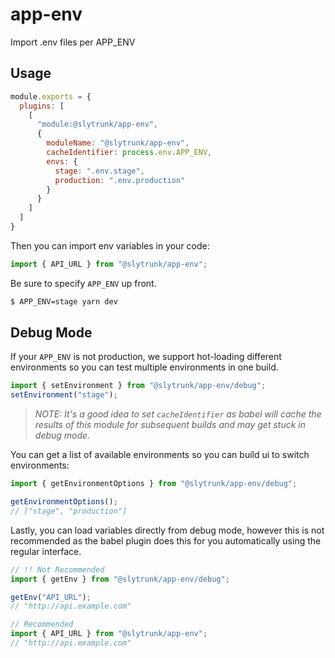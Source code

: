 # app-env

Import .env files per APP_ENV

## Usage

```js
module.exports = {
  plugins: [
    [
      "module:@slytrunk/app-env",
      {
        moduleName: "@slytrunk/app-env",
        cacheIdentifier: process.env.APP_ENV,
        envs: {
          stage: ".env.stage",
          production: ".env.production"
        }
      }
    ]
  ]
}
```

Then you can import env variables in your code:

```js
import { API_URL } from "@slytrunk/app-env";
```

Be sure to specify `APP_ENV` up front.

```sh
$ APP_ENV=stage yarn dev
```

## Debug Mode

If your `APP_ENV` is not production, we support hot-loading different environments so you can test multiple environments in one build.

```js
import { setEnvironment } from "@slytrunk/app-env/debug";
setEnvironment("stage");
```

> _NOTE: It's a good idea to set `cacheIdentifier` as babel will cache the results of this module for subsequent builds and may get stuck in debug mode._

You can get a list of available environments so you can build ui to switch environments:

```js
import { getEnvironmentOptions } from "@slytrunk/app-env/debug";

getEnvironmentOptions();
// ["stage", "production"]
```

Lastly, you can load variables directly from debug mode, however this is not recommended as the babel plugin does this for you automatically using the regular interface.

```js
// !! Not Recommended
import { getEnv } from "@slytrunk/app-env/debug";

getEnv("API_URL");
// "http://api.example.com"

// Recommended
import { API_URL } from "@slytrunk/app-env";
// "http://api.example.com"
```
